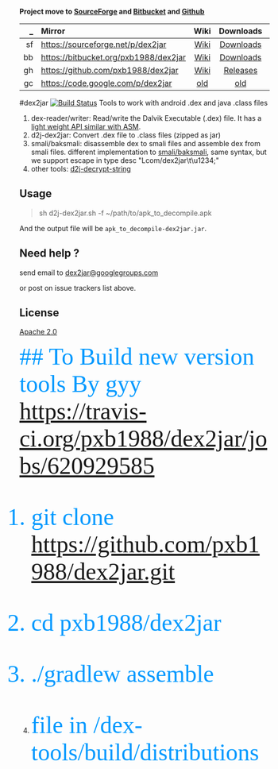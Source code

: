 **Project move to [SourceForge](https://sourceforge.net/p/dex2jar) and [Bitbucket](https://bitbucket.org/pxb1988/dex2jar) and [Github](https://github.com/pxb1988/dex2jar)**

| _ | Mirror | Wiki | Downloads | Issues |
|--:|:-----|:----:|:---------:|:------:|
| sf | https://sourceforge.net/p/dex2jar | [Wiki](https://sourceforge.net/p/dex2jar/wiki) | [Downloads](https://sourceforge.net/projects/dex2jar/files/) | [Tickets](https://sourceforge.net/p/dex2jar/tickets/) |
| bb | https://bitbucket.org/pxb1988/dex2jar | [Wiki](https://bitbucket.org/pxb1988/dex2jar/wiki) | [Downloads](https://bitbucket.org/pxb1988/dex2jar/downloads) | [Issues](https://bitbucket.org/pxb1988/dex2jar/issues) |
| gh | https://github.com/pxb1988/dex2jar | [Wiki](https://github.com/pxb1988/dex2jar/wiki) | [Releases](https://github.com/pxb1988/dex2jar/releases) | [Issues](https://github.com/pxb1988/dex2jar/issues) |
| gc | https://code.google.com/p/dex2jar | [old](http://code.google.com/p/dex2jar/w/list) | [old](http://code.google.com/p/dex2jar/downloads/list) | [old](http://code.google.com/p/dex2jar/issues/list)|


#dex2jar [![Build Status](https://travis-ci.org/pxb1988/dex2jar.svg?branch=2.x)](https://travis-ci.org/pxb1988/dex2jar)
Tools to work with android .dex and java .class files

1. dex-reader/writer:
    Read/write the Dalvik Executable (.dex) file. It has a [light weight API similar with ASM](https://sourceforge.net/p/dex2jar/wiki/Faq#markdown-header-want-to-read-dex-file-using-dex2jar).
2. d2j-dex2jar:
    Convert .dex file to .class files (zipped as jar)
3. smali/baksmali:
    disassemble dex to smali files and assemble dex from smali files. different implementation to [smali/baksmali](http://code.google.com/p/smali), same syntax, but we support escape in type desc "Lcom/dex2jar\t\u1234;"
4. other tools:
    [d2j-decrypt-string](https://sourceforge.net/p/dex2jar/wiki/DecryptStrings)

## Usage

> sh d2j-dex2jar.sh -f ~/path/to/apk_to_decompile.apk

And the output file will be `apk_to_decompile-dex2jar.jar`.

## Need help ?
send email to dex2jar@googlegroups.com 

or post on issue trackers list above.

## License
[Apache 2.0](http://www.apache.org/licenses/LICENSE-2.0.html)


<font color=#0099ff size=7 face="黑体">## To Build new version tools  By gyy
https://travis-ci.org/pxb1988/dex2jar/jobs/620929585

1. git clone https://github.com/pxb1988/dex2jar.git

2. cd pxb1988/dex2jar

3. ./gradlew assemble

4. file in /dex-tools/build/distributions</font>


